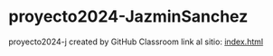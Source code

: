 # proyecto2024-JazminSanchez
proyecto2024-j created by GitHub Classroom
link al sitio: [index.html](index.html)
